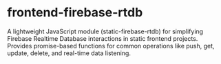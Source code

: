 # frontend-firebase-rtdb
A lightweight JavaScript module (static-firebase-rtdb) for simplifying Firebase Realtime Database interactions in static frontend projects. Provides promise-based functions for common operations like push, get, update, delete, and real-time data listening.

